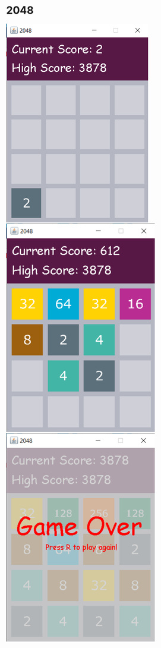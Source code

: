 # 2048

<img src="screenshots/Screenshot - 1.png"> 

<img src="screenshots/ScreenShot - 2.png" width="400">

<img src="screenshots/ScreenShot - 3.png" width="400">
